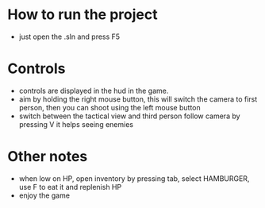 # How to run the project
- just open the .sln and press F5

# Controls
- controls are displayed in the hud in the game.
- aim by holding the right mouse button, this will switch the camera to first person, then you can shoot using the left mouse button
- switch between the tactical view and third person follow camera by pressing V it helps seeing enemies

# Other notes
- when low on HP, open inventory by pressing tab, select HAMBURGER, use F to eat it and replenish HP
- enjoy the game
